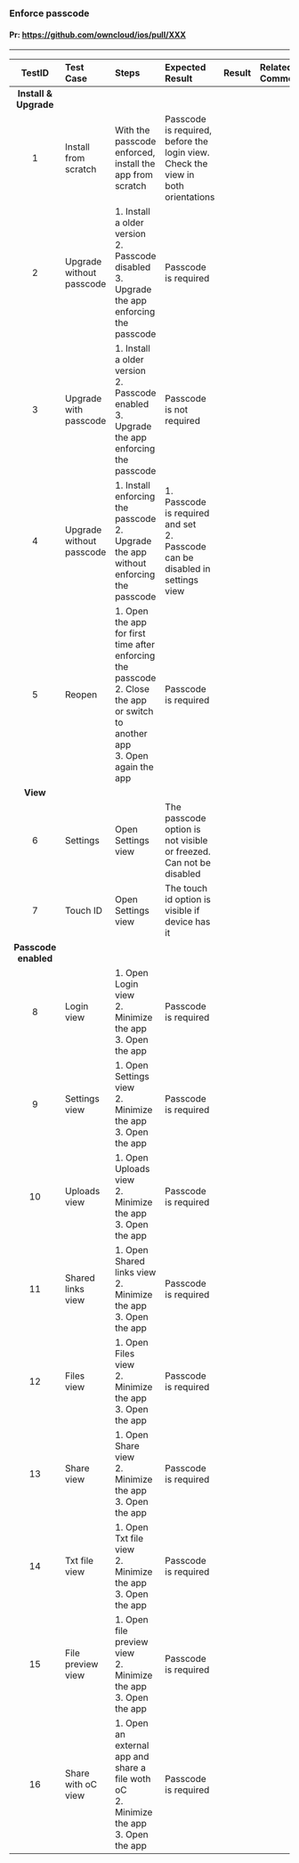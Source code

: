 ###  Enforce passcode 

#### Pr: https://github.com/owncloud/ios/pull/XXX 


---

 
| TestID | Test Case | Steps | Expected Result | Result | Related Comment |
| :----: | :-------- | :---- | :-------------- | :----: | :-------------- |
|**Install & Upgrade**||||||
| 1 | Install from scratch | With the passcode enforced, install the app from scratch | Passcode is required, before the login view. Check the view in both orientations |  |
| 2 | Upgrade without passcode | 1. Install a older version<br>2. Passcode disabled<br>3. Upgrade the app enforcing the passcode| Passcode is required |  |
| 3 | Upgrade with passcode | 1. Install a older version<br>2. Passcode enabled<br>3. Upgrade the app enforcing the passcode| Passcode is not required |  |
| 4 | Upgrade without passcode | 1. Install enforcing the passcode<br>2. Upgrade the app without enforcing the passcode| 1. Passcode is required and set<br>2. Passcode can be disabled in settings view |  |
| 5 | Reopen | 1. Open the app for first time after enforcing the passcode<br>2. Close the app or switch to another app<br>3. Open again the app | Passcode is required |  |
|**View**||||||
| 6 | Settings | Open Settings view | The passcode option is not visible or freezed. Can not be disabled |  |
| 7 | Touch ID | Open Settings view | The touch id option is visible if device has it |  |
|**Passcode enabled**||||||
| 8 | Login view | 1. Open Login view<br>2. Minimize the app<br>3. Open the app  | Passcode is required |  |
| 9 | Settings view | 1. Open Settings view<br>2. Minimize the app<br>3. Open the app  | Passcode is required |  |
| 10 | Uploads view | 1. Open Uploads view<br>2. Minimize the app<br>3. Open the app  | Passcode is required |  |
| 11 | Shared links view | 1. Open Shared links view<br>2. Minimize the app<br>3. Open the app  | Passcode is required |  |
| 12 | Files view | 1. Open Files view<br>2. Minimize the app<br>3. Open the app  | Passcode is required |  |
| 13 | Share view | 1. Open Share view<br>2. Minimize the app<br>3. Open the app  | Passcode is required |  |
| 14 | Txt file view | 1. Open Txt file view<br>2. Minimize the app<br>3. Open the app  | Passcode is required |  |
| 15 | File preview view | 1. Open file preview view<br>2. Minimize the app<br>3. Open the app  | Passcode is required |  |
| 16 | Share with oC view | 1. Open an external app and share a file woth oC<br>2. Minimize the app<br>3. Open the app  | Passcode is required |  |


